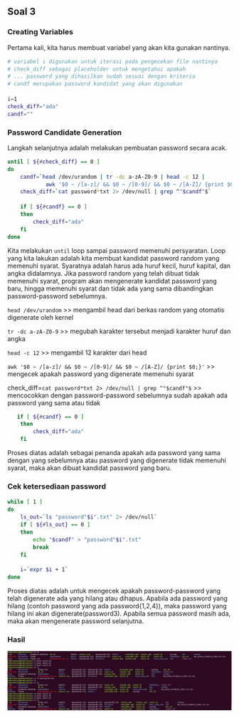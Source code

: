 
## Soal 3

### Creating Variables

Pertama kali, kita harus membuat variabel yang akan kita gunakan nantinya.

```bash
# variabel i digunakan untuk iterasi pada pengecekan file nantinya
# check_diff sebagai placeholder untuk mengetahui apakah
# ... password yang dihasilkan sudah sesuai dengan kriteria
# candf merupakan password kandidat yang akan digunakan

i=1
check_diff="ada" 
candf=""
```

### Password Candidate Generation

Langkah selanjutnya adalah melakukan pembuatan password secara acak.

```bash
until [ ${#check_diff} == 0 ]
do
    candf=`head /dev/urandom | tr -dc a-zA-Z0-9 | head -c 12 | 
            awk '$0 ~ /[a-z]/ && $0 ~ /[0-9]/ && $0 ~ /[A-Z]/ {print $0;}'`
    check_diff=`cat password*txt 2> /dev/null | grep ^"$candf"$`

    if [ ${#candf} == 0 ]
    then
        check_diff="ada"
    fi
done
```

Kita melakukan `until` loop sampai password memenuhi persyaratan. Loop yang kita lakukan adalah kita membuat kandidat password random yang memenuhi syarat. Syaratnya adalah harus ada huruf kecil, huruf kapital, dan angka didalamnya. Jika password random yang telah dibuat tidak memenuhi syarat, program akan mengenerate kandidat password yang baru, hingga memenuhi syarat dan tidak ada yang sama dibandingkan password-password sebelumnya.

`head /dev/urandom` >> mengambil head dari berkas random yang otomatis digenerate oleh kernel

`tr -dc a-zA-Z0-9` >> megubah karakter tersebut menjadi karakter huruf dan angka

`head -c 12` >> mengambil 12 karakter dari head

`awk '$0 ~ /[a-z]/ && $0 ~ /[0-9]/ && $0 ~ /[A-Z]/ {print $0;}'` >> mengecek apakah password yang digenerate memenuhi syarat

check_diff=`cat password*txt 2> /dev/null | grep ^"$candf"$` >> mencocokkan dengan password-password sebelumnya sudah apakah ada password yang sama atau tidak

```bash
   if [ ${#candf} == 0 ]
    then
        check_diff="ada"
    fi
```

Proses diatas adalah sebagai penanda apakah ada password yang sama dengan yang sebelumnya atau password yang digenerate tidak memenuhi syarat, maka akan dibuat kandidat password yang baru.

### Cek ketersediaan password

```bash
while [ 1 ]
do
    ls_out=`ls "password"$i".txt" 2> /dev/null`
    if [ ${#ls_out} == 0 ]
    then
        echo "$candf" > "password"$i".txt"
        break
    fi

    i=`expr $i + 1`
done
```

Proses diatas adalah untuk mengecek apakah password-password yang telah digenerate ada yang hilang atau dihapus. Apabila ada password yang hilang (contoh password yang ada password{1,2,4}), maka password yang hilang ini akan digenerate(password3). Apabila semua password masih ada, maka akan mengenerate password selanjutna.

### Hasil
![Soal 3](soal3.jpg)   

